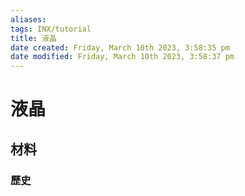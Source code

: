 ```yaml
---
aliases: 
tags: INX/tutorial
title: 液晶
date created: Friday, March 10th 2023, 3:58:35 pm
date modified: Friday, March 10th 2023, 3:58:37 pm
---
```


# 液晶

## 材料

### 歷史

